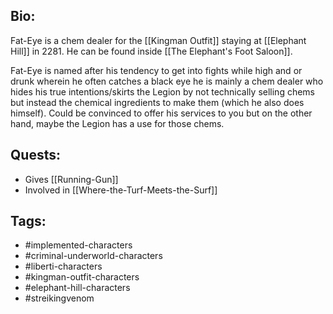 ## Bio:

Fat-Eye is a chem dealer for the [[Kingman Outfit]] staying at [[Elephant Hill]] in 2281. He can be found inside [[The Elephant's Foot Saloon]].

Fat-Eye is named after his tendency to get into fights while high and or drunk wherein he often catches a black eye he is mainly a chem dealer who hides his true intentions/skirts the Legion by not technically selling chems but instead the chemical ingredients to make them (which he also does himself). Could be convinced to offer his services to you but on the other hand, maybe the Legion has a use for those chems.

## Quests:

- Gives [[Running-Gun]]
- Involved in [[Where-the-Turf-Meets-the-Surf]]

## Tags:

- #implemented-characters
- #criminal-underworld-characters
- #liberti-characters
- #kingman-outfit-characters
- #elephant-hill-characters
- #streikingvenom